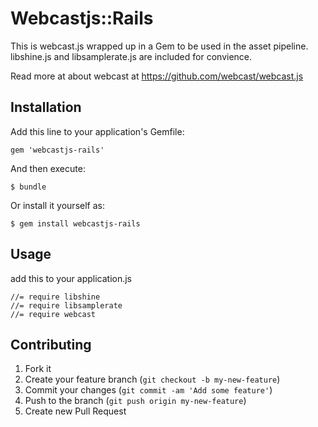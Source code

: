 # Webcastjs::Rails

This is webcast.js wrapped up in a Gem to be used in the asset pipeline.
libshine.js and libsamplerate.js are included for convience.

Read more at about webcast at https://github.com/webcast/webcast.js

## Installation

Add this line to your application's Gemfile:

    gem 'webcastjs-rails'

And then execute:

    $ bundle

Or install it yourself as:

    $ gem install webcastjs-rails

## Usage

add this to your application.js

```
//= require libshine
//= require libsamplerate
//= require webcast
```

## Contributing

1. Fork it
2. Create your feature branch (`git checkout -b my-new-feature`)
3. Commit your changes (`git commit -am 'Add some feature'`)
4. Push to the branch (`git push origin my-new-feature`)
5. Create new Pull Request
